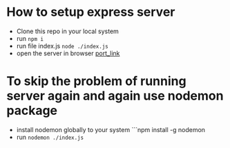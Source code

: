 # How to setup express server
   - Clone this repo in your local system
   - run ```npm i```
   - run file index.js ```node ./index.js```
   - open the server in browser [port_link](localhost:1414)



# To skip the problem of running server again and again use nodemon package
   - install nodemon globally to your system ```npm install -g nodemon
   - run ```nodemon ./index.js``` 